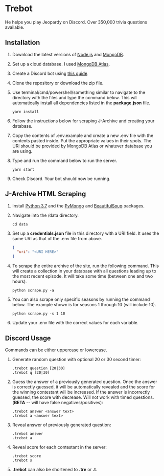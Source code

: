 # Trebot

He helps you play Jeopardy on Discord. Over 350,000 trivia questions available.

## Installation

1. Download the latest versions of [Node.js](https://nodejs.org/en/) and [MongoDB](https://www.mongodb.com/).

2. Set up a cloud database. I used [MongoDB Atlas](https://www.mongodb.com/cloud/atlas).

3. Create a Discord bot using [this guide](https://github.com/reactiflux/discord-irc/wiki/Creating-a-discord-bot-&-getting-a-token).

4. Clone the repository or download the zip file.

5. Use terminal/cmd/powershell/something similar to navigate to the directory with the files and type the command below. This will automatically install all dependencies listed in the **package.json** file.

    ```
    yarn install
    ```

6. Follow the instructions below for scraping J-Archive and creating your database.

7. Copy the contents of .env.example and create a new .env file with the contents pasted inside. Put the appropriate values in their spots. The URI should be provided by MongoDB Atlas or whatever database you are using.

8. Type and run the command below to run the server.

    ```
    yarn start
    ```

9. Check Discord. Your bot should now be running.

## J-Archive HTML Scraping

1. Install [Python 3.7](https://www.python.org/downloads/) and the [PyMongo](https://api.mongodb.com/python/current/) and [BeautifulSoup](https://www.crummy.com/software/BeautifulSoup/) packages.

2. Navigate into the /data directory.

    ```
    cd data
    ```

3. Set up a **credentials.json** file in this directory with a URI field. It uses the same URI as that of the .env file from above.

    ```json
    {
      "uri": "<URI HERE>"
    }
    ```

4. To scrape the entire archive of the site, run the following command. This will create a collection in your database with all questions leading up to the most recent episode. It will take some time (between one and two hours).

    ```
    python scrape.py -a
    ```

5. You can also scrape only specific seasons by running the command below. The example shown is for seasons 1 through 10 (will include 10).

    ```
    python scrape.py -s 1 10
    ```

6. Update your .env file with the correct values for each variable.

## Discord Usage

Commands can be either uppercase or lowercase.

1. Generate random question with optional 20 or 30 second timer:

    ```
    .trebot question [20|30]
    .trebot q [20|30]
    ```

2. Guess the answer of a previously generated question. Once the answer is correctly guessed, it will be automatically revealed and the score for the winning contestant will be increased. If the answer is incorrectly guessed, the score with decrease. Will not work with timed questions. (**BETA** -- will have false negatives/positives):

    ```
    .trebot answer <answer text>
    .trebot a <answer text>
    ```

3. Reveal answer of previously generated question:

    ```
    .trebot answer
    .trebot a
    ```

4. Reveal score for each contestant in the server:

    ```
    .trebot score
    .trebot s
    ```

5. **.trebot** can also be shortened to **.tre** or **.t**.
